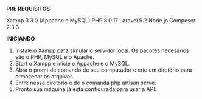 **PRE REQUISITOS**

Xampp  3.3.0 (Appache e MySQL)
PHP 8.0.17 
Laravel 9.2
Node.js
Composer 2.3.3

**INICIANDO**

1.  Instale o Xampp para simular o servidor local. Os pacotes necesários são o PHP, MySQL e o Apache.
2.  Start o Xampp e inicie o Appache e o MySQL.
3.  Abra o promt de comando de seu computador e crie um diretório para armazenar os arquivos.
4.  Entre nesse diretório e de o comanda php artisan serve.
5.  Pronto sua máquina já está configurada para usar a API.
